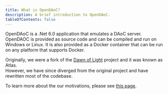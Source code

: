 ```yaml
---
title: What is OpenDAoC?
description: A brief introduction to OpenDAoC.
tableOfContents: false
---
```


OpenDAoC is a .Net 6.0 application that emulates a DAoC server.  
OpenDAOC is provided as source code and can be compiled and run on Windows or Linux. It is also provided as a Docker container that can be run on any platform that supports Docker.

Originally, we were a fork of the [Dawn of Light][1] project and it was known as Atlas.  
However, we have since diverged from the original project and have rewritten most of the codebase.

To learn more about the our motivations, please see [this page][2].

[1]: https://github.com/Dawn-of-Light
[2]: /docs/motivation